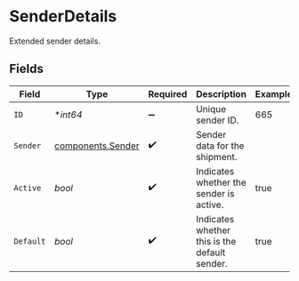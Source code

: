 # SenderDetails

Extended sender details.


## Fields

| Field                                                  | Type                                                   | Required                                               | Description                                            | Example                                                |
| ------------------------------------------------------ | ------------------------------------------------------ | ------------------------------------------------------ | ------------------------------------------------------ | ------------------------------------------------------ |
| `ID`                                                   | **int64*                                               | :heavy_minus_sign:                                     | Unique sender ID.                                      | 665                                                    |
| `Sender`                                               | [components.Sender](../../models/components/sender.md) | :heavy_check_mark:                                     | Sender data for the shipment.                          |                                                        |
| `Active`                                               | *bool*                                                 | :heavy_check_mark:                                     | Indicates whether the sender is active.                | true                                                   |
| `Default`                                              | *bool*                                                 | :heavy_check_mark:                                     | Indicates whether this is the default sender.          | true                                                   |